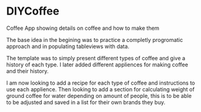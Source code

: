 # DIYCoffee
Coffee App showing details on coffee and how to make them

The base idea in the begining was to practice a completly progromatic approach and in populating tableviews with data.

The template was to simply present different types of coffee and give a history of each type.
I later added different appliences for making coffee and their history.

I am now looking to add a recipe for each type of coffee and instructions to use each applience.
Then looking to add a section for calculating weight of ground coffee for water depending on amount of people, this is to be able to be adjusted and saved in a list for their own brands they buy.
